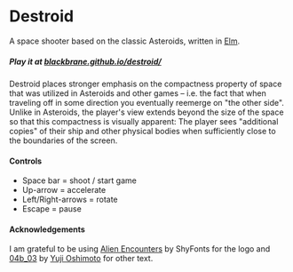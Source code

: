 # Destroid

A space shooter based on the classic Asteroids, written in [Elm](http://elm-lang.org/).

##### Play it at [blackbrane.github.io/destroid/](http://blackbrane.github.io/destroid/)

Destroid places stronger emphasis on the compactness property of space that was utilized in Asteroids and other games – i.e. the fact that when traveling off in some direction you eventually reemerge on "the other side". Unlike in Asteroids, the player's view extends beyond the size of the space so that this compactness is visually apparent: The player sees "additional copies" of their ship and other physical bodies when sufficiently close to the boundaries of the screen.

#### Controls

* Space bar = shoot / start game
* Up-arrow = accelerate
* Left/Right-arrows = rotate
* Escape = pause


#### Acknowledgements 

I am grateful to be using [Alien Encounters](http://www.dafont.com/alien-encounters.font) by ShyFonts for the logo and [04b_03](http://www.dafont.com/04b-03.font) by [Yuji Oshimoto](http://www.04.jp.org/) for other text.


